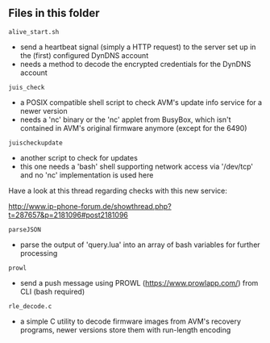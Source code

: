 ## Files in this folder

`alive_start.sh`

- send a heartbeat signal (simply a HTTP request) to the server set up in the (first) configured DynDNS account
- needs a method to decode the encrypted credentials for the DynDNS account

`juis_check`

- a POSIX compatible shell script to check AVM's update info service for a newer version
- needs a 'nc' binary or the 'nc' applet from BusyBox, which isn't contained in AVM's original firmware anymore (except for the 6490)

`juischeckupdate`

- another script to check for updates
- this one needs a 'bash' shell supporting network access via '/dev/tcp' and no 'nc' implementation is used here

Have a look at this thread regarding checks with this new service:

http://www.ip-phone-forum.de/showthread.php?t=287657&p=2181096#post2181096

`parseJSON`

- parse the output of 'query.lua' into an array of bash variables for further processing

`prowl`

- send a push message using PROWL (https://www.prowlapp.com/) from CLI (bash required)

`rle_decode.c`

- a simple C utility to decode firmware images from AVM's recovery programs, newer versions store them with run-length encoding
